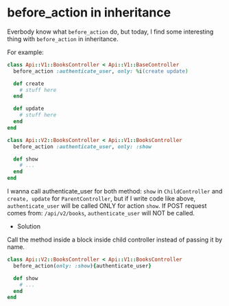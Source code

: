 # before_action in inheritance

Everbody know what `before_action` do, but today, I find some interesting thing with `before_action` in inheritance.

For example:

```ruby
class Api::V1::BooksController < Api::V1::BaseController
  before_action :authenticate_user, only: %i(create update)

  def create
    # stuff here
  end

  def update
    # stuff here
  end
end

class Api::V2::BooksController < Api::V1::BooksController
  before_action :authenticate_user, only: :show

  def show
    # ...
  end
end
```

I wanna call authenticate_user for both method: `show` in `ChildController` and `create, update` for `ParentController`, but if I write code like above, `authenticate_user` will be called ONLY for action `show`. If POST request comes from:
`/api/v2/books`, `authenticate_user` will NOT be called.

* Solution

Call the method inside a block inside child controller instead of passing it by name.

```ruby
class Api::V2::BooksController < Api::V1::BooksController
  before_action(only: :show){authenticate_user}

  def show
    # ...
  end
end
```
